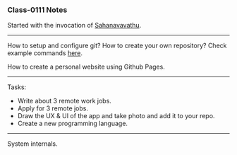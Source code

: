 ### Class-0111 Notes

Started with the invocation of [Sahanavavathu](https://youtu.be/OUu1uxzvkgc?t=486).  

---

How to setup and configure git?
How to create your own repository?
Check example commands [here](gitsteps.txt).  
  
How to create a personal website using Github Pages.

---

Tasks:
+ Write about 3 remote work jobs.
+ Apply for 3 remote jobs.
+ Draw the UX & UI of the app and take photo and add it to your repo.
+ Create a new programming language.

---

System internals.




